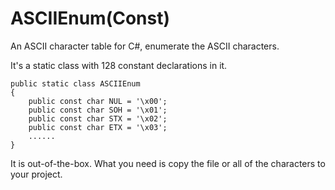 # ASCIIEnum(Const)

An ASCII character table for C#, enumerate the ASCII characters.

It's a static class with 128 constant declarations in it.

```
public static class ASCIIEnum
{
    public const char NUL = '\x00';
    public const char SOH = '\x01';
    public const char STX = '\x02';
    public const char ETX = '\x03';
    ......
}
```

It is out-of-the-box. What you need is copy the file or all of the characters to your project.
